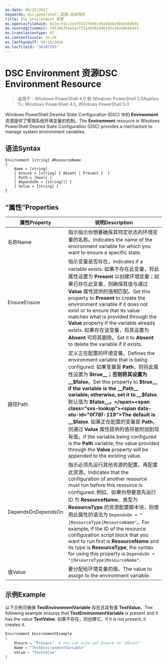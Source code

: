 ```yaml
---
ms.date: 06/12/2017
keywords: dsc,powershell,配置,安装程序
title: DSC Environment 资源
ms.openlocfilehash: 023ecf4cc2e3f553770d9c49a94b6e903e560b01
ms.sourcegitcommit: 54534635eedacf531d8d6344019dc16a50b8b441
ms.translationtype: HT
ms.contentlocale: zh-CN
ms.lasthandoff: 05/16/2018
ms.locfileid: "34187293"
---
```

# <a name="dsc-environment-resource"></a><span data-ttu-id="0f78f-103">DSC Environment 资源</span><span class="sxs-lookup"><span data-stu-id="0f78f-103">DSC Environment Resource</span></span>

> <span data-ttu-id="0f78f-104">适用于：Windows PowerShell 4.0 和 Windows PowerShell 5.0</span><span class="sxs-lookup"><span data-stu-id="0f78f-104">Applies To: Windows PowerShell 4.0, Windows PowerShell 5.0</span></span>

<span data-ttu-id="0f78f-105">Windows PowerShell Desired State Configuration (DSC) 中的 __Environment__ 资源提供了管理系统环境变量的机制。</span><span class="sxs-lookup"><span data-stu-id="0f78f-105">The __Environment__ resource in Windows PowerShell Desired State Configuration (DSC) provides a mechanism to manage system environment variables.</span></span>

## <a name="syntax"></a><span data-ttu-id="0f78f-106">语法</span><span class="sxs-lookup"><span data-stu-id="0f78f-106">Syntax</span></span>
``` mof
Environment [string] #ResourceName
{
    Name = [string]
    [ Ensure = [string] { Absent | Present }  ]
    [ Path = [bool] ]
    [ DependsOn = [string[]] ]
    [ Value = [string] ]
}
```

## <a name="properties"></a><span data-ttu-id="0f78f-107">“属性”</span><span class="sxs-lookup"><span data-stu-id="0f78f-107">Properties</span></span>

|  <span data-ttu-id="0f78f-108">属性</span><span class="sxs-lookup"><span data-stu-id="0f78f-108">Property</span></span>  |  <span data-ttu-id="0f78f-109">说明</span><span class="sxs-lookup"><span data-stu-id="0f78f-109">Description</span></span>   |
|---|---|
| <span data-ttu-id="0f78f-110">名称</span><span class="sxs-lookup"><span data-stu-id="0f78f-110">Name</span></span>| <span data-ttu-id="0f78f-111">指示指示你想要确保其特定状态的环境变量的名称。</span><span class="sxs-lookup"><span data-stu-id="0f78f-111">Indicates the name of the environment variable for which you want to ensure a specific state.</span></span>|
| <span data-ttu-id="0f78f-112">Ensure</span><span class="sxs-lookup"><span data-stu-id="0f78f-112">Ensure</span></span>| <span data-ttu-id="0f78f-113">指示变量是否存在。</span><span class="sxs-lookup"><span data-stu-id="0f78f-113">Indicates if a variable exists.</span></span> <span data-ttu-id="0f78f-114">如果不存在此变量，将此属性设置为 __Present__ 以创建环境变量；如果已存在此变量，则确保其值与通过 __Value__ 属性提供的值相匹配。</span><span class="sxs-lookup"><span data-stu-id="0f78f-114">Set this property to __Present__ to create the environment variable if it does not exist or to ensure that its value matches what is provided through the __Value__ property if the variable already exists.</span></span> <span data-ttu-id="0f78f-115">如果存在该变量，将其设置为 __Absent__ 可将其删除。</span><span class="sxs-lookup"><span data-stu-id="0f78f-115">Set it to __Absent__ to delete the variable if it exists.</span></span>|
| <span data-ttu-id="0f78f-116">路径</span><span class="sxs-lookup"><span data-stu-id="0f78f-116">Path</span></span>| <span data-ttu-id="0f78f-117">定义正在配置的环境变量。</span><span class="sxs-lookup"><span data-stu-id="0f78f-117">Defines the environment variable that is being configured.</span></span> <span data-ttu-id="0f78f-118">如果变量是 __Path__，则将此属性设置为 __$true__；否则将其设置为 __$false__。</span><span class="sxs-lookup"><span data-stu-id="0f78f-118">Set this property to __$true__ if the variable is the __Path__ variable; otherwise, set it to __$false__.</span></span> <span data-ttu-id="0f78f-119">默认值为 __$false__。</span><span class="sxs-lookup"><span data-stu-id="0f78f-119">The default is __$false__.</span></span> <span data-ttu-id="0f78f-120">如果正在配置的变量是 __Path__，则通过 __Value__ 属性提供的值将被附加到现有值。</span><span class="sxs-lookup"><span data-stu-id="0f78f-120">If the variable being configured is the __Path__ variable, the value provided through the __Value__ property will be appended to the existing value.</span></span>|
| <span data-ttu-id="0f78f-121">DependsOn</span><span class="sxs-lookup"><span data-stu-id="0f78f-121">DependsOn</span></span> | <span data-ttu-id="0f78f-122">指示必须先运行其他资源的配置，再配置此资源。</span><span class="sxs-lookup"><span data-stu-id="0f78f-122">Indicates that the configuration of another resource must run before this resource is configured.</span></span> <span data-ttu-id="0f78f-123">例如，如果你想要首先运行 ID 为 __ResourceName__、类型为 __ResourceType__ 的资源配置脚本块，则使用此属性的语法为 `DependsOn = "[ResourceType]ResourceName"`。</span><span class="sxs-lookup"><span data-stu-id="0f78f-123">For example, if the ID of the resource configuration script block that you want to run first is __ResourceName__ and its type is __ResourceType__, the syntax for using this property is `DependsOn = "[ResourceType]ResourceName"`.</span></span>|
| <span data-ttu-id="0f78f-124">值</span><span class="sxs-lookup"><span data-stu-id="0f78f-124">Value</span></span>| <span data-ttu-id="0f78f-125">要分配给环境变量的值。</span><span class="sxs-lookup"><span data-stu-id="0f78f-125">The value to assign to the environment variable.</span></span>|

## <a name="example"></a><span data-ttu-id="0f78f-126">示例</span><span class="sxs-lookup"><span data-stu-id="0f78f-126">Example</span></span>

<span data-ttu-id="0f78f-127">以下示例可确保 __TestEnvironmentVariable__ 存在且具有值 __TestValue__。</span><span class="sxs-lookup"><span data-stu-id="0f78f-127">The following example ensures that __TestEnvironmentVariable__ is present and it has the value __TestValue__.</span></span> <span data-ttu-id="0f78f-128">如果不存在，则创建它。</span><span class="sxs-lookup"><span data-stu-id="0f78f-128">If it is not present, it creates it.</span></span>

```powershell
Environment EnvironmentExample
{
    Ensure = "Present"  # You can also set Ensure to "Absent"
    Name = "TestEnvironmentVariable"
    Value = "TestValue"
}
```